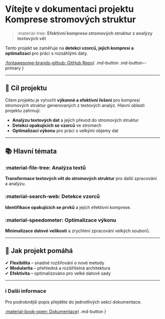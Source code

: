 # Vítejte v dokumentaci projektu **Komprese stromových struktur**  

> :material-tree: **Efektivní komprese stromových struktur z analýzy textových vět**  

Tento projekt se zaměřuje na **detekci vzorců, jejich kompresi a optimalizaci** pro práci s rozsáhlými daty.  

[:fontawesome-brands-github: GitHub Repo](https://github.com/Bercek71/tree-compression){ .md-button .md-button--primary }  

---

## :rocket: Cíl projektu  

Cílem projektu je vytvořit **výkonné a efektivní řešení** pro kompresi stromových struktur generovaných z textových analýz. Hlavní oblasti projektu zahrnují:  

- **Analýzu textových dat** a jejich převod do stromových struktur  
- **Detekci opakujících se vzorců** ve stromech  
- **Optimalizaci výkonu** pro práci s velkými objemy dat  

---

## :books: Hlavní témata  

### :material-file-tree: Analýza textů  
**Transformace textových vět do stromových struktur** pro další zpracování a analýzu.  

### :material-search-web: Detekce vzorců  
**Identifikace opakujících se prvků** a jejich efektivní komprese.  

### :material-speedometer: Optimalizace výkonu  
**Minimalizace datové velikosti** a zrychlení zpracování velkých souborů.  

---

## :wrench: Jak projekt pomáhá  

✔ **Flexibilita** – snadné rozšiřování o nové metody  
✔ **Modularita** – přehledná a rozšiřitelná architektura  
✔ **Efektivita** – optimalizováno pro velké datové sady  

---

### :information_source: Další informace  

Pro podrobnější popis přejděte do jednotlivých sekcí dokumentace.  

[:material-book-open: Dokumentace](#){ .md-button }